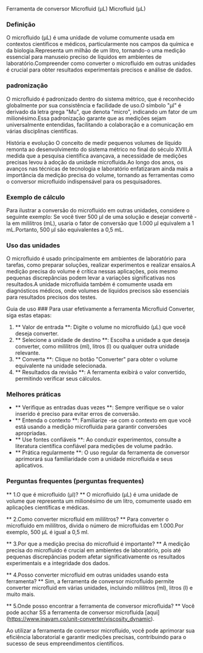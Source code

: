 Ferramenta de conversor Microfluid (μL) Microfluid (μL)

### Definição
O microfluido (μL) é uma unidade de volume comumente usada em contextos científicos e médicos, particularmente nos campos da química e da biologia.Representa um milhão de um litro, tornando-o uma medição essencial para manuseio preciso de líquidos em ambientes de laboratório.Compreender como converter o microfluido em outras unidades é crucial para obter resultados experimentais precisos e análise de dados.

### padronização
O microfluido é padronizado dentro do sistema métrico, que é reconhecido globalmente por sua consistência e facilidade de uso.O símbolo "μl" é derivado da letra grega "Mu", que denota "micro", indicando um fator de um milionésimo.Essa padronização garante que as medições sejam universalmente entendidas, facilitando a colaboração e a comunicação em várias disciplinas científicas.

História e evolução
O conceito de medir pequenos volumes de líquido remonta ao desenvolvimento do sistema métrico no final do século XVIII.À medida que a pesquisa científica avançava, a necessidade de medições precisas levou à adoção da unidade microfluida.Ao longo dos anos, os avanços nas técnicas de tecnologia e laboratório enfatizaram ainda mais a importância da medição precisa do volume, tornando as ferramentas como o conversor microfluido indispensável para os pesquisadores.

### Exemplo de cálculo
Para ilustrar a conversão do microfluido em outras unidades, considere o seguinte exemplo:
Se você tiver 500 μl de uma solução e desejar convertê -la em mililitros (mL), usaria o fator de conversão que 1.000 μl equivalem a 1 mL.Portanto, 500 μl são equivalentes a 0,5 mL.

### Uso das unidades
O microfluido é usado principalmente em ambientes de laboratório para tarefas, como preparar soluções, realizar experimentos e realizar ensaios.A medição precisa do volume é crítica nessas aplicações, pois mesmo pequenas discrepâncias podem levar a variações significativas nos resultados.A unidade microfluida também é comumente usada em diagnósticos médicos, onde volumes de líquidos precisos são essenciais para resultados precisos dos testes.

Guia de uso ###
Para usar efetivamente a ferramenta Microfluid Converter, siga estas etapas:
1. ** Valor de entrada **: Digite o volume no microfluido (μL) que você deseja converter.
2. ** Selecione a unidade de destino **: Escolha a unidade a que deseja converter, como mililitros (ml), litros (l) ou qualquer outra unidade relevante.
3. ** Converta **: Clique no botão "Converter" para obter o volume equivalente na unidade selecionada.
4. ** Resultados da revisão **: A ferramenta exibirá o valor convertido, permitindo verificar seus cálculos.

### Melhores práticas
- ** Verifique as entradas duas vezes **: Sempre verifique se o valor inserido é preciso para evitar erros de conversão.
- ** Entenda o contexto **: Familiarize -se com o contexto em que você está usando a medição microfluida para garantir conversões apropriadas.
- ** Use fontes confiáveis ​​**: Ao conduzir experimentos, consulte a literatura científica confiável para medições de volume padrão.
- ** Prática regularmente **: O uso regular da ferramenta de conversor aprimorará sua familiaridade com a unidade microfluida e seus aplicativos.

### Perguntas frequentes (perguntas frequentes)

** 1.O que é microfluido (μl)? **
O microfluido (μL) é uma unidade de volume que representa um milionésimo de um litro, comumente usado em aplicações científicas e médicas.

** 2.Como converter microfluid em mililitros? **
Para converter o microfluido em mililitros, divida o número de microfluidas em 1.000.Por exemplo, 500 μL é igual a 0,5 ml.

** 3.Por que a medição precisa do microfluid é importante? **
A medição precisa do microfluido é crucial em ambientes de laboratório, pois até pequenas discrepâncias podem afetar significativamente os resultados experimentais e a integridade dos dados.

** 4.Posso converter microfluid em outras unidades usando esta ferramenta? **
Sim, a ferramenta de conversor microfluido permite converter microfluid em várias unidades, incluindo mililitros (ml), litros (l) e muito mais.

** 5.Onde posso encontrar a ferramenta de conversor microfluida? **
Você pode acchar SS a ferramenta de conversor microfluida [aqui] (https://www.inayam.co/unit-converter/viscosity_dynamic).

Ao utilizar a ferramenta de conversor microfluido, você pode aprimorar sua eficiência laboratorial e garantir medições precisas, contribuindo para o sucesso de seus empreendimentos científicos.